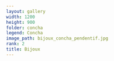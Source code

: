 ```yaml
---
layout: gallery
width: 1200
height: 900
folder: concha
legend: Concha
image_path: bijoux_concha_pendentif.jpg
rank: 2
title: Bijoux
---
```

